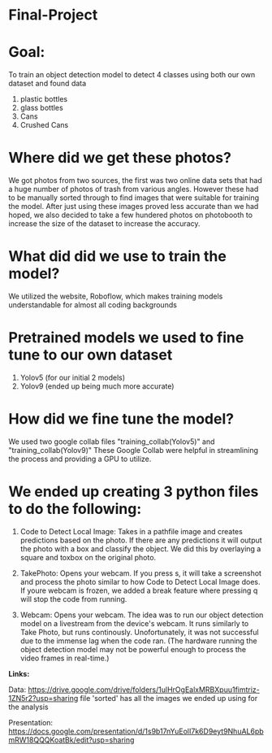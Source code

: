# Final-Project

# Goal: 
To train an object detection model to detect 4 classes using both our own dataset and found data

1. plastic bottles
2. glass bottles
3. Cans
4. Crushed Cans

# Where did we get these photos? 
We got photos from two sources, the first was two online data sets that had a huge number of photos of trash from various angles. However these had to be manually sorted through to find images that were suitable for training the model. After just using these images proved less accurate than we had hoped, we also decided to take a few hundered photos on photobooth to increase the size of the dataset to increase the accuracy. 

# What did did we  use to train the model?
We utilized the website, Roboflow, which makes training models understandable for almost all coding backgrounds

# Pretrained models we used to fine tune to our own dataset
1. Yolov5 (for our initial 2  models)
2. Yolov9 (ended up being much more accurate)

# How did we fine tune the model?
We used two google collab files "training_collab(Yolov5)" and "training_collab(Yolov9)"  These Google Collab were helpful in streamlining
the process and providing a GPU to utilize. 


# We ended up creating 3 python files to do the following:

1. Code to Detect Local Image: 
   Takes in a pathfile image and creates predictions based on the photo. If there are any predictions it will output the photo with a box and classify the object.
   We did this by overlaying a square and toxbox on the original photo.

3. TakePhoto:
   Opens your webcam. If you press s, it will take a screenshot and process the photo similar to how Code to Detect Local Image does.
   If youre webcam is frozen, we added a break feature where pressing q will stop the code from running.

4. Webcam:
   Opens your webcam. The idea was to run our object detection model on a livestream from the device's webcam. It runs similarly to
   Take Photo, but runs continously. Unofortunately, it was not successful due to the immense lag when the code ran. (The hardware running
   the object detection model may not be powerful enough to process the video frames in real-time.)

**Links:**

Data: https://drive.google.com/drive/folders/1ulHrOgEalxMRBXpuu1fimtriz-1ZN5r2?usp=sharing
file 'sorted' has all the images we ended up using for the analysis

Presentation: https://docs.google.com/presentation/d/1s9b17nYuEolI7k6D9eyt9NhuAL6pbmRW18QQQKoatBk/edit?usp=sharing
   

   

